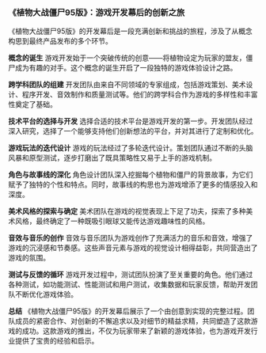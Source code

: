 ### 《植物大战僵尸95版》：游戏开发幕后的创新之旅

《植物大战僵尸95版》的开发幕后是一段充满创新和挑战的旅程，涉及了从概念构思到最终产品发布的多个环节。

**概念的诞生**
游戏开发始于一个突破传统的创意——将植物设定为玩家的盟友，僵尸成为有趣的对手。这个概念的诞生开启了一段独特的游戏体验设计之路。

**跨学科团队的组建**
开发团队由来自不同领域的专家组成，包括游戏策划、美术设计、程序开发、音效制作和质量测试等。他们的跨学科合作为游戏的多样性和丰富性奠定了基础。

**技术平台的选择与开发**
选择合适的技术平台是游戏开发的第一步。开发团队经过深入研究，选择了一个能够支持他们创新想法的平台，并对其进行了定制和优化。

**游戏玩法的迭代设计**
游戏的玩法经过了多轮迭代设计。策划团队通过不断的头脑风暴和原型测试，逐步打磨出了既具策略性又易于上手的游戏机制。

**角色与故事线的深化**
角色设计团队深入挖掘每个植物和僵尸的背景故事，为它们赋予了独特的个性和特点。同时，故事线的构思也为游戏增添了更多的情感投入和深度。

**美术风格的探索与确定**
美术团队在游戏的视觉表现上下足了功夫，探索了多种美术风格，最终确定了一种既吸引眼球又能传达游戏趣味性的风格。

**音效与音乐的创作**
音效与音乐团队为游戏创作了充满活力的音乐和音效，增强了游戏的沉浸感和节奏感。这些声音元素与游戏的视觉设计相得益彰，共同营造出了游戏的氛围。

**测试与反馈的循环**
游戏开发过程中，测试团队扮演了至关重要的角色。他们通过各种测试，如功能测试、性能测试和用户测试，收集数据和玩家反馈，帮助开发团队不断优化游戏体验。

**总结**
《植物大战僵尸95版》的开发幕后展示了一个由创意到实现的完整过程。团队成员的紧密合作、对创新的不懈追求以及对细节的精益求精，共同塑造了这款游戏的成功。这款游戏的推出，不仅为玩家带来了新颖的游戏体验，也为游戏开发行业提供了宝贵的经验和启示。